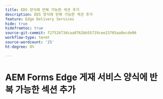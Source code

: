 ```yaml
---
title: EDS 양식에 반복 가능한 섹션 추가
description: EDS 양식에 반복 가능한 섹션 추가
feature: Edge Delivery Services
hide: true
hidefromtoc: true
source-git-commit: f2752673dcaa0762bb55719cee23765aa8ecde96
workflow-type: tm+mt
source-wordcount: '25'
ht-degree: 0%

---
```



# AEM Forms Edge 게재 서비스 양식에 반복 가능한 섹션 추가
